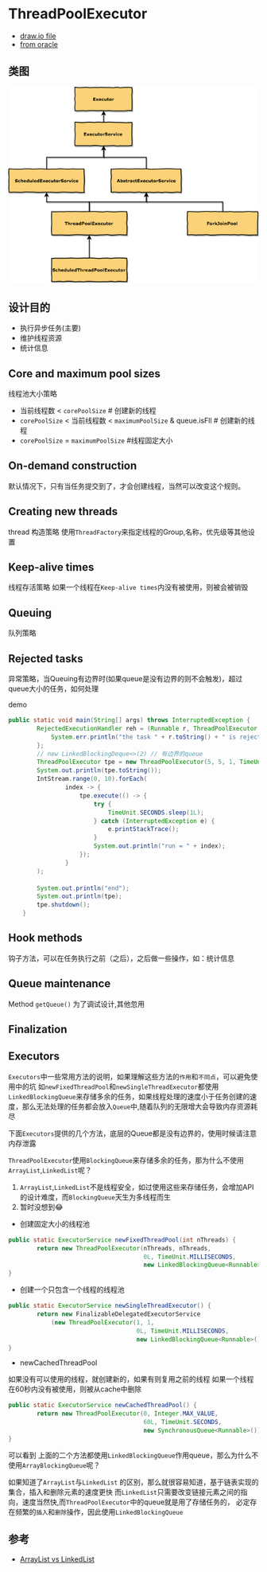 # ThreadPoolExecutor

- [draw.io file](./draw.io/ThreadPoolExecutor.xml)
- [from oracle](https://docs.oracle.com/javase/8/docs/api/java/util/concurrent/ThreadPoolExecutor.html)

## 类图

![ThreadPoolExecutor](./images/ThreadPoolExecutor.png)

## 设计目的

- 执行异步任务(主要)
- 维护线程资源
- 统计信息

## Core and maximum pool sizes

线程池大小策略

- 当前线程数 < `corePoolSize` # 创建新的线程
- `corePoolSize`  < 当前线程数 < `maximumPoolSize` & queue.isFll # 创建新的线程
- `corePoolSize` = `maximumPoolSize` #线程固定大小

## On-demand construction

默认情况下，只有当任务提交到了，才会创建线程，当然可以改变这个规则。

## Creating new threads

thread 构造策略
使用`ThreadFactory`来指定线程的Group,名称，优先级等其他设置

## Keep-alive times

线程存活策略
如果一个线程在`Keep-alive times`内没有被使用，则被会被销毁

## Queuing

队列策略

## Rejected tasks

异常策略，当Queuing有边界时(如果queue是没有边界的则不会触发)，超过queue大小的任务，如何处理

demo

```java
public static void main(String[] args) throws InterruptedException {
        RejectedExecutionHandler reh = (Runnable r, ThreadPoolExecutor executor) -> {
            System.err.println("the task " + r.toString() + " is rejected ... poll status " + executor.toString());
        };
        // new LinkedBlockingDeque<>(2) // 有边界的queue
        ThreadPoolExecutor tpe = new ThreadPoolExecutor(5, 5, 1, TimeUnit.SECONDS, new LinkedBlockingDeque<>(2), reh);
        System.out.println(tpe.toString());
        IntStream.range(0, 10).forEach(
                index -> {
                    tpe.execute(() -> {
                        try {
                            TimeUnit.SECONDS.sleep(1L);
                        } catch (InterruptedException e) {
                            e.printStackTrace();
                        }
                        System.out.println("run = " + index);
                    });
                }
        );

        System.out.println("end");
        System.out.println(tpe);
        tpe.shutdown();
    }
```

## Hook methods

钩子方法，可以在任务执行之前（之后），之后做一些操作，如：统计信息

## Queue maintenance

Method `getQueue()` 为了调试设计,其他忽用

## Finalization

## Executors

`Executors`中一些常用方法的说明，如果理解这些方法的`作用`和`不同点`，可以避免使用中的坑
如`newFixedThreadPool`和`newSingleThreadExecutor`都使用`LinkedBlockingQueue`来存储多余的任务，如果线程处理的速度小于任务创建的速度，那么无法处理的任务都会放入`Queue`中,随着队列的无限增大会导致内存资源耗尽

下面`Executors`提供的几个方法，底层的Queue都是没有边界的，使用时候请注意内存泄露

`ThreadPoolExecutor`使用`BlockingQueue`来存储多余的任务，那为什么不使用`ArrayList`,`LinkedList`呢？

1. `ArrayList`,`LinkedList`不是线程安全，如过使用这些来存储任务，会增加API的设计难度，而`BlockingQueue`天生为多线程而生
2. 暂时没想到😂

- 创建固定大小的线程池

```java
public static ExecutorService newFixedThreadPool(int nThreads) {
        return new ThreadPoolExecutor(nThreads, nThreads,
                                      0L, TimeUnit.MILLISECONDS,
                                      new LinkedBlockingQueue<Runnable>());
}
```

- 创建一个只包含一个线程的线程池

```java
public static ExecutorService newSingleThreadExecutor() {
        return new FinalizableDelegatedExecutorService
            (new ThreadPoolExecutor(1, 1,
                                    0L, TimeUnit.MILLISECONDS,
                                    new LinkedBlockingQueue<Runnable>()));
}
```

- newCachedThreadPool

如果没有可以使用的线程，就创建新的，如果有则复用之前的线程
如果一个线程在60秒内没有被使用，则被从cache中删除

```java
public static ExecutorService newCachedThreadPool() {
        return new ThreadPoolExecutor(0, Integer.MAX_VALUE,
                                      60L, TimeUnit.SECONDS,
                                      new SynchronousQueue<Runnable>());
}
```

可以看到 上面的二个方法都使用`LinkedBlockingQueue`作用queue，那么为什么不使用`ArrayBlockingQueue`呢？

如果知道了`ArrayList`与`LinkedList` 的区别，那么就很容易知道，基于链表实现的集合，插入和删除元素的速度更快
而`LinkedList`只需要改变链接元素之间的指向，速度当然快,而`ThreadPoolExecutor`中的queue就是用了存储任务的，
必定存在频繁的`插入`和`删除`操作，因此使用`LinkedBlockingQueue`

## 参考

- [ArrayList vs LinkedList](https://github.com/web1992/read/blob/master/java/list.md)
